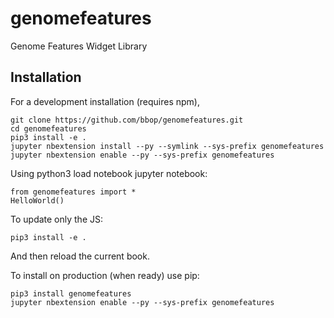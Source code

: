 genomefeatures
===============================

Genome Features Widget Library

Installation
------------

For a development installation (requires npm),

    git clone https://github.com/bbop/genomefeatures.git
    cd genomefeatures
    pip3 install -e .
    jupyter nbextension install --py --symlink --sys-prefix genomefeatures
    jupyter nbextension enable --py --sys-prefix genomefeatures

Using python3 load notebook jupyter notebook:

    from genomefeatures import *
	HelloWorld()


To update only the JS:

    pip3 install -e .

And then reload the current book. 

To install on production (when ready) use pip:

    pip3 install genomefeatures
    jupyter nbextension enable --py --sys-prefix genomefeatures

